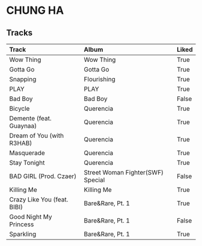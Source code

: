# CHUNG HA

## Tracks

| Track                       | Album                             | Liked   |
|:----------------------------|:----------------------------------|:--------|
| Wow Thing                   | Wow Thing                         | True    |
| Gotta Go                    | Gotta Go                          | True    |
| Snapping                    | Flourishing                       | True    |
| PLAY                        | PLAY                              | True    |
| Bad Boy                     | Bad Boy                           | False   |
| Bicycle                     | Querencia                         | True    |
| Demente (feat. Guaynaa)     | Querencia                         | True    |
| Dream of You (with R3HAB)   | Querencia                         | True    |
| Masquerade                  | Querencia                         | True    |
| Stay Tonight                | Querencia                         | True    |
| BAD GIRL (Prod. Czaer)      | Street Woman Fighter(SWF) Special | False   |
| Killing Me                  | Killing Me                        | True    |
| Crazy Like You (feat. BIBI) | Bare&Rare, Pt. 1                  | True    |
| Good Night My Princess      | Bare&Rare, Pt. 1                  | False   |
| Sparkling                   | Bare&Rare, Pt. 1                  | True    |